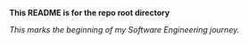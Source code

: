 **This README is for the repo root directory**

_This marks the beginning of my Software Engineering journey._
